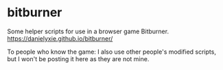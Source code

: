 # bitburner

Some helper scripts for use in a browser game Bitburner.
https://danielyxie.github.io/bitburner/

To people who know the game:
I also use other people's modified scripts, but I won't be posting it here as they are not mine.
